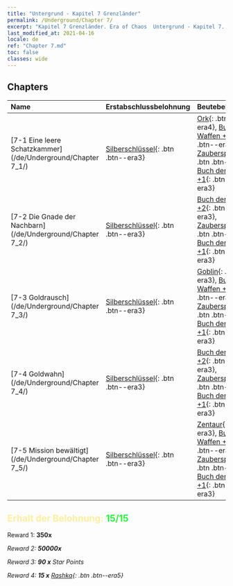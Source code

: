 ```yaml
---
title: "Untergrund - Kapitel 7 Grenzländer"
permalink: /Underground/Chapter 7/
excerpt: "Kapitel 7 Grenzländer. Era of Chaos  Untergrund - Kapitel 7. Grenzländer"
last_modified_at: 2021-04-16
locale: de
ref: "Chapter 7.md"
toc: false
classes: wide
---
```


## Chapters

  | Name |  Erstabschlussbelohnung | Beutebelohnung |
  |:------------|:------------|:------------| 
  | [7-1 Eine leere Schatzkammer](/de/Underground/Chapter 7_1/) | [Silberschlüssel](/de/Items/con_693/){: .btn .btn--era3} | [Ork](/de/Items/unt_219/){: .btn .btn--era4}, [Buch der Waffen +2](/de/Items/mat_32/){: .btn .btn--era3}, [Zauberspruchrollen](/de/Items/con_694/){: .btn .btn--era3}, [Buch der Waffen +1](/de/Items/mat_25/){: .btn .btn--era3} |
  | [7-2 Die Gnade der Nachbarn](/de/Underground/Chapter 7_2/) | [Silberschlüssel](/de/Items/con_693/){: .btn .btn--era3} | [Buch der Waffen +2](/de/Items/mat_32/){: .btn .btn--era3}, [Zauberspruchrollen](/de/Items/con_694/){: .btn .btn--era3}, [Buch der Waffen +1](/de/Items/mat_25/){: .btn .btn--era3} |
  | [7-3 Goldrausch](/de/Underground/Chapter 7_3/) | [Silberschlüssel](/de/Items/con_693/){: .btn .btn--era3} | [Goblin](/de/Items/unt_217/){: .btn .btn--era3}, [Buch der Waffen +2](/de/Items/mat_32/){: .btn .btn--era3}, [Zauberspruchrollen](/de/Items/con_694/){: .btn .btn--era3}, [Buch der Waffen +1](/de/Items/mat_25/){: .btn .btn--era3} |
  | [7-4 Goldwahn](/de/Underground/Chapter 7_4/) | [Silberschlüssel](/de/Items/con_693/){: .btn .btn--era3} | [Buch der Waffen +2](/de/Items/mat_32/){: .btn .btn--era3}, [Zauberspruchrollen](/de/Items/con_694/){: .btn .btn--era3}, [Buch der Waffen +1](/de/Items/mat_25/){: .btn .btn--era3} |
  | [7-5 Mission bewältigt](/de/Underground/Chapter 7_5/) | [Silberschlüssel](/de/Items/con_693/){: .btn .btn--era3} | [Zentaur](/de/Items/unt_199/){: .btn .btn--era3}, [Buch der Waffen +2](/de/Items/mat_32/){: .btn .btn--era3}, [Zauberspruchrollen](/de/Items/con_694/){: .btn .btn--era3}, [Buch der Waffen +1](/de/Items/mat_25/){: .btn .btn--era3} |


## <span style="color: #ffeea0">Erhalt der Belohnung: </span><span style="color: #27f73a">15/15</span>

 Reward 1:  **350x** <i class="fas fa-gem"/>

 Reward 2:  **50000x** <i class="fas fa-coins"/>

 Reward 3: **90 x** Star Points

 Reward 4: **15 x** [Rashka](/de/Items/her_384/){: .btn .btn--era5}

